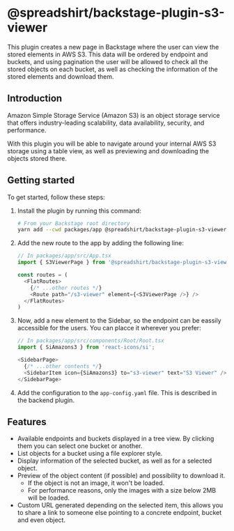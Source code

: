 # @spreadshirt/backstage-plugin-s3-viewer

This plugin creates a new page in Backstage where the user can view the stored elements in AWS S3. This data will be ordered by endpoint and buckets, and using pagination the user will be allowed to check all the stored objects on each bucket, as well as checking the information of the stored elements and download them.

## Introduction

Amazon Simple Storage Service (Amazon S3) is an object storage service that offers industry-leading scalability, data availability, security, and performance.

With this plugin you will be able to navigate around your internal AWS S3 storage using a table view, as well as previewing and downloading the objects stored there.

## Getting started

To get started, follow these steps:

1. Install the plugin by running this command:
    ```bash
    # From your Backstage root directory
    yarn add --cwd packages/app @spreadshirt/backstage-plugin-s3-viewer
    ```

2. Add the new route to the app by adding the following line:
    ```typescript
    // In packages/app/src/App.tsx
    import { S3ViewerPage } from '@spreadshirt/backstage-plugin-s3-viewer';

    const routes = (
      <FlatRoutes>
        {/* ...other routes */}
        <Route path="/s3-viewer" element={<S3ViewerPage />} />
      </FlatRoutes>
    )
    ```

3. Now, add a new element to the Sidebar, so the endpoint can be eassily accessible for the users. You can placce it wherever you prefer:
    ```typescript
    // In packages/app/src/components/Root/Root.tsx
    import { SiAmazons3 } from 'react-icons/si';

    <SidebarPage>
      {/* ...other contents */}
      <SidebarItem icon={SiAmazons3} to="s3-viewer" text="S3 Viewer" />   
    </SidebarPage>
    ```
4. Add the configuration to the `app-config.yaml` file. This is described in the backend plugin.

## Features

- Available endpoints and buckets displayed in a tree view. By clicking them you can select one bucket or another.
- List objects for a bucket using a file explorer style.
- Display information of the selected bucket, as well as for a selected object.
- Preview of the object content (if possible) and possibility to download it.
  - If the object is not an image, it won't be loaded.
  - For performance reasons, only the images with a size below 2MB will be loaded.
- Custom URL generated depending on the selected item, this allows you to share a link to someone else pointing to a concrete endpoint, bucket and even object.
